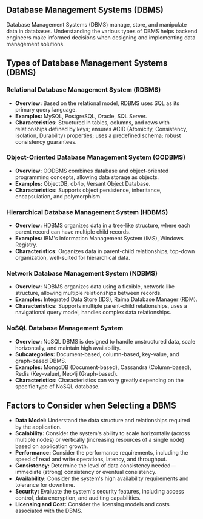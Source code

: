 ## Database Management Systems (DBMS)

Database Management Systems (DBMS) manage, store, and manipulate data in databases. Understanding the various types of DBMS helps backend engineers make informed decisions when designing and implementing data management solutions.

## Types of Database Management Systems (DBMS)

### Relational Database Management System (RDBMS)

- **Overview:** Based on the relational model, RDBMS uses SQL as its primary query language.
- **Examples:** MySQL, PostgreSQL, Oracle, SQL Server.
- **Characteristics:** Structured in tables, columns, and rows with relationships defined by keys; ensures ACID (Atomicity, Consistency, Isolation, Durability) properties; uses a predefined schema; robust consistency guarantees.

### Object-Oriented Database Management System (OODBMS)

- **Overview:** OODBMS combines database and object-oriented programming concepts, allowing data storage as objects.
- **Examples:** ObjectDB, db4o, Versant Object Database.
- **Characteristics:** Supports object persistence, inheritance, encapsulation, and polymorphism.

### Hierarchical Database Management System (HDBMS)

- **Overview:** HDBMS organizes data in a tree-like structure, where each parent record can have multiple child records.
- **Examples:** IBM's Information Management System (IMS), Windows Registry.
- **Characteristics:** Organizes data in parent-child relationships, top-down organization, well-suited for hierarchical data.

### Network Database Management System (NDBMS)

- **Overview:** NDBMS organizes data using a flexible, network-like structure, allowing multiple relationships between records.
- **Examples:** Integrated Data Store (IDS), Raima Database Manager (RDM).
- **Characteristics:** Supports multiple parent-child relationships, uses a navigational query model, handles complex data relationships.

### NoSQL Database Management System

- **Overview:** NoSQL DBMS is designed to handle unstructured data, scale horizontally, and maintain high availability.
- **Subcategories:** Document-based, column-based, key-value, and graph-based DBMS.
- **Examples:** MongoDB (Document-based), Cassandra (Column-based), Redis (Key-value), Neo4j (Graph-based).
- **Characteristics:** Characteristics can vary greatly depending on the specific type of NoSQL database.

## Factors to Consider when Selecting a DBMS

- **Data Model:** Understand the data structure and relationships required by the application.
- **Scalability:** Consider the system's ability to scale horizontally (across multiple nodes) or vertically (increasing resources of a single node) based on application growth.
- **Performance:** Consider the performance requirements, including the speed of read and write operations, latency, and throughput.
- **Consistency:** Determine the level of data consistency needed—immediate (strong) consistency or eventual consistency.
- **Availability:** Consider the system's high availability requirements and tolerance for downtime.
- **Security:** Evaluate the system's security features, including access control, data encryption, and auditing capabilities.
- **Licensing and Cost:** Consider the licensing models and costs associated with the DBMS.
